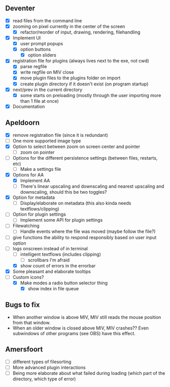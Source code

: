 ## Deventer
- [x] read files from the command line
- [x] zooming on pixel currently in the center of the screen
	- [x] refactor/reorder of input, drawing, rendering, filehandling
- [x] Implement UI
	- [x] user prompt popups
	- [x] option buttons
		- [x] option sliders
- [x] registration file for plugins (always lives next to the exe, not cwd)
	- [x] parse regfile
	- [x] write regfile on MIV close
	- [x] move plugin files to the plugins folder on import
	- [x] create plugin directory if it doesn't exist (on program startup)
- [x] next/prev in the current directory
	- [x] some starts on preloading (mostly through the user importing more than 1 file at once)
- [x] Documentation

## Apeldoorn
- [x] remove registration file (since it is redundant)
- [ ] One more supported image type
- [x] Option to select between zoom on screen center and pointer
	- [ ] zoom on pointer
- [ ] Options for the different persistence settings (between files, restarts, etc)
	- [ ] Make a settings file
- [x] Options for AA
	- [x] Implement AA
	- [ ] There's linear upscaling and downscaling and nearest upscaling and downscaling, should this be two toggles?
- [x] Option for metadata
	- [ ] Display/elaborate on metadata (this also kinda needs textflows/clipping)
- [ ] Option for plugin settings
	- [ ] Implement some API for plugin settings
- [ ] Filewatching
	- [ ] Handle events where the file was moved (maybe follow the file?)
- [ ] give functions the ability to respond responsibly based on user input option
- [ ] logs onscreen instead of in terminal
	- [ ] intelligent textflows (includes clipping)
		- [ ] scrollbars I'm afraid
	- [x] show count of errors in the errorbar
- [x] Some pleasant and elaborate tooltips
- [ ] Custom icons?
	- [x] Make modes a radio button selector thing
		- [x] show index in file queue

## Bugs to fix
- When another window is above MIV, MIV still reads the mouse position from that window.
- When an older window is closed above MIV, MIV crashes?? Even subwindows of other programs (see OBS) have this effect.

## Amersfoort
- [ ] different types of filesorting
- [ ] More advanced plugin interactions
- [ ] Being more elaborate about what failed during loading (which part of the directory, which type of error)
